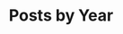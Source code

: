 ---
title: "Posts by Year"
permalink: /archive/
layout: posts
classes: wide
author_profile: true
---